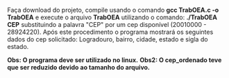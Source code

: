 Faça download do projeto, compile usando o comando **gcc TrabOEA.c -o TrabOEA** e execute o arquivo **TrabOEA** utilizando o comando: **./TrabOEA CEP** substituindo a palavra "CEP" por um cep disponível (20010000 - 28924220). Após este procedimento o programa mostrará os seguintes dados do cep solicitado: Logradouro, bairro, cidade, estado e sigla do estado.

**Obs: O programa deve ser utilizado no linux.**
**Obs2: O cep_ordenado teve que ser reduzido devido ao tamanho do arquivo.**
